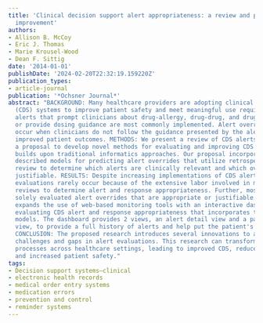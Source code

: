 ```yaml
---
title: 'Clinical decision support alert appropriateness: a review and proposal for
  improvement'
authors:
- Allison B. McCoy
- Eric J. Thomas
- Marie Krousel-Wood
- Dean F. Sittig
date: '2014-01-01'
publishDate: '2024-02-20T22:32:19.159220Z'
publication_types:
- article-journal
publication: '*Ochsner Journal*'
abstract: "BACKGROUND: Many healthcare providers are adopting clinical decision support
  (CDS) systems to improve patient safety and meet meaningful use requirements. Computerized
  alerts that prompt clinicians about drug-allergy, drug-drug, and drug-disease warnings
  or provide dosing guidance are most commonly implemented. Alert overrides, which
  occur when clinicians do not follow the guidance presented by the alert, can hinder
  improved patient outcomes. METHODS: We present a review of CDS alerts and describe
  a proposal to develop novel methods for evaluating and improving CDS alerts that
  builds upon traditional informatics approaches. Our proposal incorporates previously
  described models for predicting alert overrides that utilize retrospective chart
  review to determine which alerts are clinically relevant and which overrides are
  justifiable. RESULTS: Despite increasing implementations of CDS alerts, detailed
  evaluations rarely occur because of the extensive labor involved in manual chart
  reviews to determine alert and response appropriateness. Further, most studies have
  solely evaluated alert overrides that are appropriate or justifiable. Our proposal
  expands the use of web-based monitoring tools with an interactive dashboard for
  evaluating CDS alert and response appropriateness that incorporates the predictive
  models. The dashboard provides 2 views, an alert detail view and a patient detail
  view, to provide a full history of alerts and help put the patient's events in context.
  CONCLUSION: The proposed research introduces several innovations to address the
  challenges and gaps in alert evaluations. This research can transform alert evaluation
  processes across healthcare settings, leading to improved CDS, reduced alert fatigue,
  and increased patient safety."
tags:
- Decision support systems–clinical
- electronic health records
- medical order entry systems
- medication errors
- prevention and control
- reminder systems
---
```

